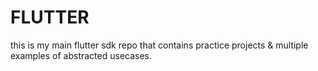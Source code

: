 # FLUTTER
this is my main flutter sdk repo that contains practice projects &amp; multiple examples of abstracted usecases.
